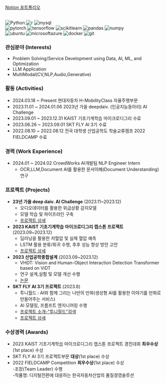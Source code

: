 [Notion 포트폴리오](https://abounding-tennis-da0.notion.site/c62899bba1cb4a28a604094745e6cd72)

<br><img  alt="Python" src="https://img.shields.io/badge/Python-3776AB?style=for-the-badge&logo=Python&logoColor=white"> <img  alt="r" src="https://img.shields.io/badge/r-276DC3?style=for-the-badge&logo=r&logoColor=white">
<img  alt="mysql" src="https://img.shields.io/badge/mysql-4479A1?style=for-the-badge&logo=mysql&logoColor=white">
<br><img  alt="pytorch" src="https://img.shields.io/badge/pytorch-EE4C2C?style=for-the-badge&logo=pytorch&logoColor=white"> 
<img  alt="tensorflow" src="https://img.shields.io/badge/tensorflow-FF6F00?style=for-the-badge&logo=tensorflow&logoColor=white">
<img  alt="scikitlearn" src="https://img.shields.io/badge/scikitlearn-150458?style=for-the-badge&logo=scikitlearn&logoColor=white">
<img  alt="pandas" src="https://img.shields.io/badge/pandas-F7931E?style=for-the-badge&logo=pandas&logoColor=white">
<img  alt="numpy" src="https://img.shields.io/badge/numpy-013243?style=for-the-badge&logo=numpy&logoColor=white">
<br><img  alt="ubuntu" src="https://img.shields.io/badge/ubuntu-E95420?style=for-the-badge&logo=ubuntu&logoColor=white">
<img  alt="microsoftazure" src="https://img.shields.io/badge/microsoftazure-0078D4?style=for-the-badge&logo=microsoftazure&logoColor=white">
<img  alt="docker" src="https://img.shields.io/badge/docker-2496ED?style=for-the-badge&logo=docker&logoColor=white">
<img  alt="git" src="https://img.shields.io/badge/git-F05032?style=for-the-badge&logo=git&logoColor=white">


### 관심분야 (Interests)
- Problem Solving/Service Development using Data, AI, ML, and Optimization
- LLM Application
- MultiModal(CV,NLP,Audio,Generative)

### 활동 (Activities)
- 2024.03.18 ~ Present    현대자동차 H-MobilityClass 자율주행부문
- 2023.11.01 ~ 2024.01.06 2023년 가을 deepdaiv. (인공지능동아리) AI Challenge
- 2023.09.01 ~ 2023.12.31 KAIST 기초기계학습 마이크로디그리 수료
- 2023.06.26 ~ 2023.09.01 SKT FLY AI 3기 수료
- 2022.08.10 ~ 2022.08.12 전국 대학생 산업공학도 학술교류캠프 2022 FIELDCAMP 수료


### 경력 (Work Experience)
- 2024.01 ~ 2024.02 CrowdWorks AI개발팀 NLP Engineer Intern
  - OCR,LLM,Document AI를 활용한 문서이해(Document Understanding) 연구

### 프로젝트 (Projects)
- **23년 가을 deep daiv. AI Challenge** (2023.11~2023.12)
  - 오디오데이터를 활용한 위급상황 감지모델
  - 모델 학습 및 파이프라인 구축
  - [프로젝트 상세](https://abounding-tennis-da0.notion.site/a1f9b298e4534b89930ca5318210efe2?pvs=4)
- **2023 KAIST 기초기계학습 마이크로디그리 캡스톤 프로젝트** (2023.09~2023.12)
  - 딥러닝을 활용한 저혈압 및 실제 혈압 예측
  - LSTM 활용 분류/회귀 수행, 추후 성능 향상 방안 고안
  - [프로젝트 상세](https://drive.google.com/file/d/17h4nqGmWhUY9FZeQOvdiRzAInXbfLxzj/view?usp=sharing)
- **2023 산업공학종합설계** (2023.09~2023.12)
  - VHDT: Vision and Human-Object Interaction Detection Transformer based on ViDT
  - 연구 설계,실험 및 모델 개선 수행
  - [논문](https://drive.google.com/file/d/17GW5Mna8VYqVT9xvSGMMkGPirxXOHao3/view?usp=sharing)
- **SKT FLY AI 3기 프로젝트** (2023.8)
  - 투니월드 : AI와 함께 그리는 나만의 만화(생성형 AI를 활용한 이야기를 만화로 만들어주는 서비스)
  - AI 모델링, 프롬프트 엔지니어링 수행
  - [프로젝트 소개-"투니월드"검색](https://www.skttechacademy.com/nonmember/flyAi/flyAiProjectReviewList)
  - [프로젝트 상세](https://drive.google.com/file/d/1cMe7Q0nabPqxCBiAgw1pnX9SUhr29SXb/view?usp=sharing)


### 수상경력 (Awards)
- 2023 KAIST 기초기계학습 마이크로디그리 캡스톤 프로젝트 경진대회 **최우수상**(1st place) 수상
- SKT FLY AI 3기 프로젝트부문 **대상**(1st place) 수상
- 2022 FIELDCAMP Competition **최우수상**(1st place) 수상
  <br>-조장(Team Leader) 수행
  <br>-작품명: 디지털전환에 대응하는 한국자동차산업의 품질경영솔루션


